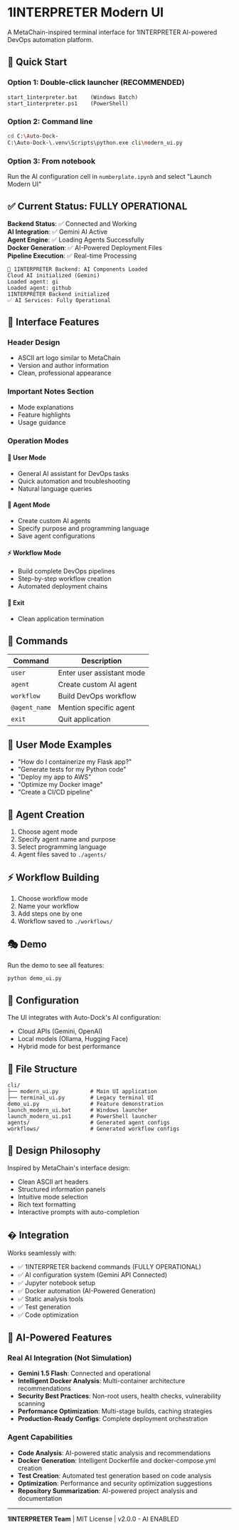 # 1INTERPRETER Modern UI

A MetaChain-inspired terminal interface for 1INTERPRETER AI-powered DevOps automation platform.

## 🚀 Quick Start

### Option 1: Double-click launcher (RECOMMENDED)
```
start_1interpreter.bat    (Windows Batch)
start_1interpreter.ps1    (PowerShell)
```

### Option 2: Command line
```bash
cd C:\Auto-Dock-
C:\Auto-Dock-\.venv\Scripts\python.exe cli\modern_ui.py
```

### Option 3: From notebook
Run the AI configuration cell in `numberplate.ipynb` and select "Launch Modern UI"

## ✅ Current Status: FULLY OPERATIONAL

**Backend Status**: ✅ Connected and Working  
**AI Integration**: ✅ Gemini AI Active  
**Agent Engine**: ✅ Loading Agents Successfully  
**Docker Generation**: ✅ AI-Powered Deployment Files  
**Pipeline Execution**: ✅ Real-time Processing  

```
🤖 1INTERPRETER Backend: AI Components Loaded
Cloud AI initialized (Gemini)  
Loaded agent: gi
Loaded agent: github
1INTERPRETER Backend initialized
✅ AI Services: Fully Operational
```

## 🎨 Interface Features

### Header Design
- ASCII art logo similar to MetaChain
- Version and author information
- Clean, professional appearance

### Important Notes Section
- Mode explanations
- Feature highlights
- Usage guidance

### Operation Modes

#### 🧑 User Mode
- General AI assistant for DevOps tasks
- Quick automation and troubleshooting
- Natural language queries

#### 🤖 Agent Mode  
- Create custom AI agents
- Specify purpose and programming language
- Save agent configurations

#### ⚡ Workflow Mode
- Build complete DevOps pipelines
- Step-by-step workflow creation
- Automated deployment chains

#### 🚪 Exit
- Clean application termination

## 🔧 Commands

| Command | Description |
|---------|-------------|
| `user` | Enter user assistant mode |
| `agent` | Create custom AI agent |
| `workflow` | Build DevOps workflow |
| `@agent_name` | Mention specific agent |
| `exit` | Quit application |

## 💬 User Mode Examples

- "How do I containerize my Flask app?"
- "Generate tests for my Python code"
- "Deploy my app to AWS"
- "Optimize my Docker image"
- "Create a CI/CD pipeline"

## 🤖 Agent Creation

1. Choose agent mode
2. Specify agent name and purpose
3. Select programming language
4. Agent files saved to `./agents/`

## ⚡ Workflow Building

1. Choose workflow mode
2. Name your workflow
3. Add steps one by one
4. Workflow saved to `./workflows/`

## 🎭 Demo

Run the demo to see all features:
```bash
python demo_ui.py
```

## 🔧 Configuration

The UI integrates with Auto-Dock's AI configuration:
- Cloud APIs (Gemini, OpenAI)
- Local models (Ollama, Hugging Face)
- Hybrid mode for best performance

## 📁 File Structure

```
cli/
├── modern_ui.py          # Main UI application
├── terminal_ui.py        # Legacy terminal UI
demo_ui.py                # Feature demonstration
launch_modern_ui.bat      # Windows launcher
launch_modern_ui.ps1      # PowerShell launcher
agents/                   # Generated agent configs
workflows/                # Generated workflow configs
```

## 🎨 Design Philosophy

Inspired by MetaChain's interface design:
- Clean ASCII art headers
- Structured information panels
- Intuitive mode selection
- Rich text formatting
- Interactive prompts with auto-completion

## � Integration

Works seamlessly with:
- ✅ 1INTERPRETER backend commands (FULLY OPERATIONAL)
- ✅ AI configuration system (Gemini API Connected)
- ✅ Jupyter notebook setup 
- ✅ Docker automation (AI-Powered Generation)
- ✅ Static analysis tools
- ✅ Test generation
- ✅ Code optimization

## 🤖 AI-Powered Features

### Real AI Integration (Not Simulation)
- **Gemini 1.5 Flash**: Connected and operational
- **Intelligent Docker Analysis**: Multi-container architecture recommendations
- **Security Best Practices**: Non-root users, health checks, vulnerability scanning
- **Performance Optimization**: Multi-stage builds, caching strategies
- **Production-Ready Configs**: Complete deployment orchestration

### Agent Capabilities
- **Code Analysis**: AI-powered static analysis and recommendations
- **Docker Generation**: Intelligent Dockerfile and docker-compose.yml creation  
- **Test Creation**: Automated test generation based on code analysis
- **Optimization**: Performance and security optimization suggestions
- **Repository Summarization**: AI-powered project analysis and documentation

---

**1INTERPRETER Team** | MIT License | v2.0.0 - AI ENABLED
